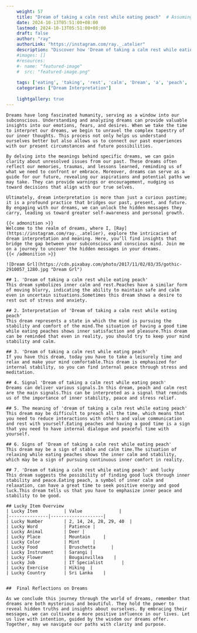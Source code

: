 ```yaml
---
    weight: 57
    title: "Dream of taking a calm rest while eating peach"  # Assuming 'title' column exists
    date: 2024-10-13T05:51:00+08:00
    lastmod: 2024-10-13T05:51:00+08:00
    draft: false
    author: "ray"
    authorLink: "https://instagram.com/ray._.atelier"
    description: "Discover how 'Dream of taking a calm rest while eating peach' can interpret your future and uncover its significant meanings in your life."
    #images: []
    #resources:
    #- name: "featured-image"
    #  src: "featured-image.png"
    
    tags: ['eating', 'taking', 'rest', 'calm', 'Dream', 'a', 'peach', 'of', 'while']
    categories: ["Dream Interpretation"]
    
    lightgallery: true
---
```

    
    Dreams have long fascinated humanity, serving as a window into our subconscious. Understanding and analyzing dreams can provide valuable insights into our emotions, fears, and desires. When we take the time to interpret our dreams, we begin to unravel the complex tapestry of our inner thoughts. This process not only helps us understand ourselves better but also allows us to connect our past experiences with our present circumstances and future possibilities.
    
    By delving into the meanings behind specific dreams, we can gain clarity about unresolved issues from our past. These dreams often reflect our memories, traumas, and lessons learned, reminding us of what we need to confront or embrace. Moreover, dreams can serve as a guide for our future, revealing our aspirations and potential paths we may take. They can provide warnings or encouragement, nudging us toward decisions that align with our true selves.
    
    Ultimately, dream interpretation is more than just a curious pastime; it is a profound practice that bridges our past, present, and future. By engaging with our dreams, we can unlock the hidden messages they carry, leading us toward greater self-awareness and personal growth.
    
    {{< admonition >}}
    Welcome to the realm of dreams, where I, [Ray](https://instagram.com/ray._.atelier), explore the intricacies of dream interpretation and meaning. Here, you’ll find insights that bridge the gap between your subconscious and conscious mind. Join me on a journey to uncover the hidden messages in your dreams.
    {{< /admonition >}}
    
    ![Dream Grl](https://cdn.pixabay.com/photo/2017/11/02/03/35/gothic-2910057_1280.jpg "Dream Grl")
    
    ## 1. 'Dream of taking a calm rest while eating peach'
    This dream symbolizes inner calm and rest.Peaches have a similar form of moving blurry, indicating the ability to maintain safe and calm even in uncertain situations.Sometimes this dream shows a desire to rest out of stress and anxiety.
    
    ## 2. Interpretation of 'Dream of taking a calm rest while eating peach'
    This dream represents a state in which the mind is pursuing the stability and comfort of the mind.The situation of having a good time while eating peaches shows inner satisfaction and pleasure.This dream can be reminded that even in reality, you should try to keep your mind stability and calm.
    
    ## 3. 'Dream of taking a calm rest while eating peach'
    If you have this dream, today you have to take a leisurely time and relax and make your mind comfortable.This dream is emphasized for internal stability, so you can find internal peace through stress and meditation.
    
    ## 4. Signal 'Dream of taking a calm rest while eating peach'
    Dreams can deliver various signals.In this dream, peach and calm rest are the main signals.This can be interpreted as a signal that reminds us of the importance of inner stability, peace and stress relief.
    
    ## 5. The meaning of 'dream of taking a calm rest while eating peach'
    This dream may be difficult to preach all the time, which means that you need to reduce interactions with others and value communication and rest with yourself.Eating peaches and having a good time is a sign that you need to have internal dialogue and peaceful time with yourself.
    
    ## 6. Signs of 'Dream of taking a calm rest while eating peach'
    This dream may be a sign of stable and calm time.The situation of relaxing while eating peaches shows the inner calm and stability, which may be a sign of pursuing continuous inner comfort in reality.
    
    ## 7. 'Dream of taking a calm rest while eating peach' and lucky
    This dream suggests the possibility of finding good luck through inner stability and peace.Eating peach, a symbol of inner calm and relaxation, can have a great time to seek positive energy and good luck.This dream tells us that you have to emphasize inner peace and stability to be good.
    
    ## Lucky Item Overview
    | Lucky Item          | Value              |
    |---------------|--------------------|
    | Lucky Number        | 2, 14, 24, 28, 29, 40  |
    | Lucky Word          | Patience |
    | Lucky Animal        | Deer |
    | Lucky Place         | Mountain     |
    | Lucky Color         | Mint     |
    | Lucky Food          | Bruschetta      |
    | Lucky Instrument    | Sarangi |
    | Lucky Flower        | Bougainvillea    |
    | Lucky Job           | IT Specialist       |
    | Lucky Exercise      | Hiking  |
    | Lucky Country       | Sri Lanka    |
    
    
    ##  Final Reflections on Dreams
    
    As we conclude this journey through the world of dreams, remember that dreams are both mysterious and beautiful. They hold the power to reveal hidden truths and insights about ourselves. By embracing their messages, we can cultivate a more positive influence in our lives. Let us live with intention, guided by the wisdom our dreams offer. Together, may we navigate our paths with clarity and purpose.
    